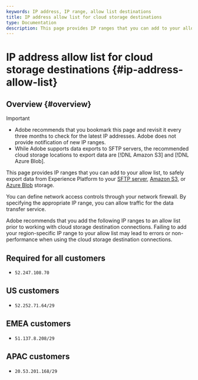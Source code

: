 ```yaml
---
keywords: IP address, IP range, allow list destinations
title: IP address allow list for cloud storage destinations 
type: Documentation
description: This page provides IP ranges that you can add to your allow list, to safely export data from Experience Platform to your SFTP server, Amazon S3, or Azure Blob storage.
---
```


# IP address allow list for cloud storage destinations {#ip-address-allow-list}

## Overview {#overview}

>[!IMPORTANT]
>
> * Adobe recommends that you bookmark this page and revisit it every three months to check for the latest IP addresses. Adobe does not provide notification of new IP ranges.
> * While Adobe supports data exports to SFTP servers, the recommended cloud storage locations to export data are [!DNL Amazon S3] and [!DNL Azure Blob].

This page provides IP ranges that you can add to your allow list, to safely export data from Experience Platform to your [SFTP server](./sftp.md), [Amazon S3](./amazon-s3.md), or [Azure Blob](./azure-blob.md) storage.

You can define network access controls through your network firewall. By specifying the appropriate IP range, you can allow traffic for the data transfer service.

Adobe recommends that you add the following IP ranges to an allow list prior to working with cloud storage destination connections. Failing to add your region-specific IP range to your allow list may lead to errors or non-performance when using the cloud storage destination connections.

## Required for all customers

* `52.247.108.70`

## US customers

* `52.252.71.64/29`

## EMEA customers

* `51.137.8.208/29`

## APAC customers

* `20.53.201.168/29`